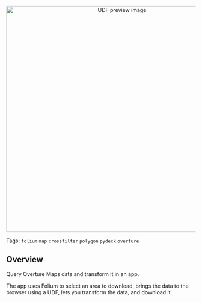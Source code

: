 <!--fused:preview-->
<p align="center"><img src="https://fused-magic.s3.amazonaws.com/thumbnails/apps-public/Bbox_Selection_Example.png" width="600" alt="UDF preview image"></p>

<!--fused:tags-->
Tags: `folium` `map` `crossfilter` `polygon` `pydeck` `overture`

<!--fused:readme-->
## Overview

Query Overture Maps data and transform it in an app.

The app uses Folium to select an area to download, brings the data to the browser using a UDF, lets you transform the data, and download it.
